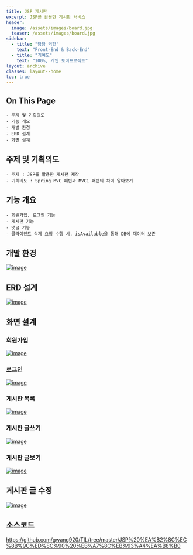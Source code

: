 ```yaml
---
title: JSP 게시판
excerpt: JSP를 활용한 게시판 서비스
header:
  image: /assets/images/board.jpg
  teaser: /assets/images/board.jpg
sidebar:
  - title: "담당 역할"
    text: "Front-End & Back-End"
  - title: "기여도"
    text: "100%, 개인 토이프로젝트"
layout: archive
classes: layout--home
toc: true
---
```




## On This Page

```
- 주제 및 기획의도
- 기능 개요
- 개발 환경
- ERD 설계
- 화면 설계
```





## 주제 및 기획의도

```
- 주제 : JSP를 활용한 게시판 제작
- 기획의도 : Spring MVC 패턴과 MVC1 패턴의 차이 알아보기
```



## 기능 개요

```
- 회원가입, 로그인 기능
- 게시판 기능
- 댓글 기능
- 클라이언트 삭제 요청 수행 시, isAvailable을 통해 DB에 데이터 보존
```





## 개발 환경

[![image](https://user-images.githubusercontent.com/49560745/103338477-e5d4bc80-4ac1-11eb-8488-69edd37d19f3.png)](https://user-images.githubusercontent.com/49560745/103338477-e5d4bc80-4ac1-11eb-8488-69edd37d19f3.png)



## ERD 설계

[![image](https://user-images.githubusercontent.com/49560745/103337133-a86e3000-4abd-11eb-8759-97a877f21512.png)](https://user-images.githubusercontent.com/49560745/103337133-a86e3000-4abd-11eb-8759-97a877f21512.png)



## 화면 설계



### 회원가입

[![image](https://user-images.githubusercontent.com/49560745/98510044-bd8cc680-22a5-11eb-95c4-709d265b03b9.png)](https://user-images.githubusercontent.com/49560745/98510044-bd8cc680-22a5-11eb-95c4-709d265b03b9.png)

### 로그인

[![image](https://user-images.githubusercontent.com/49560745/98513962-15c6c700-22ac-11eb-8b0a-04a4bd85bb42.png)](https://user-images.githubusercontent.com/49560745/98513962-15c6c700-22ac-11eb-8b0a-04a4bd85bb42.png)

### 게시판 목록

[![image](https://user-images.githubusercontent.com/49560745/98535043-ccd13b80-22c8-11eb-82a4-b941f59d247b.png)](https://user-images.githubusercontent.com/49560745/98535043-ccd13b80-22c8-11eb-82a4-b941f59d247b.png)

### 게시판 글쓰기

[![image](https://user-images.githubusercontent.com/49560745/98516195-891e0800-22af-11eb-865a-5136b9783c44.png)](https://user-images.githubusercontent.com/49560745/98516195-891e0800-22af-11eb-865a-5136b9783c44.png)

### 게시판 글보기

[![image](https://user-images.githubusercontent.com/49560745/98537750-158af380-22cd-11eb-962f-3804a91b6dcc.png)](https://user-images.githubusercontent.com/49560745/98537750-158af380-22cd-11eb-962f-3804a91b6dcc.png)

## 게시판 글 수정

[![image](https://user-images.githubusercontent.com/49560745/98539819-4ae51080-22d0-11eb-8c85-2ce0186a9b09.png)](https://user-images.githubusercontent.com/49560745/98539819-4ae51080-22d0-11eb-8c85-2ce0186a9b09.png)

## 소스코드
https://github.com/gwang920/TIL/tree/master/JSP%20%EA%B2%8C%EC%8B%9C%ED%8C%90%20%EB%A7%8C%EB%93%A4%EA%B8%B0